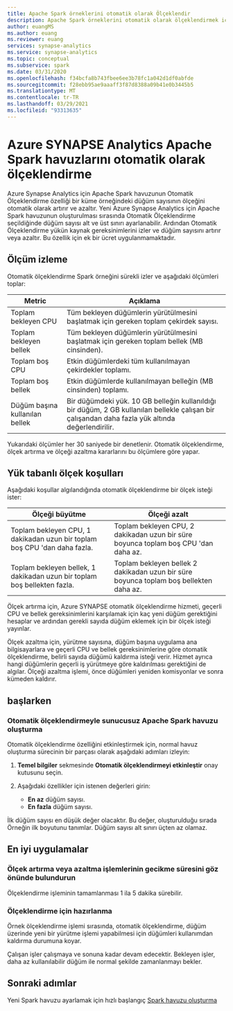 ```yaml
---
title: Apache Spark örneklerini otomatik olarak Ölçeklendir
description: Apache Spark örneklerini otomatik olarak ölçeklendirmek için Azure SYNAPSE otomatik ölçeklendirme özelliğini kullanın
author: euangMS
ms.author: euang
ms.reviewer: euang
services: synapse-analytics
ms.service: synapse-analytics
ms.topic: conceptual
ms.subservice: spark
ms.date: 03/31/2020
ms.openlocfilehash: f34bcfa8b743fbee6ee3b78fc1a042d1df0abfde
ms.sourcegitcommit: f28ebb95ae9aaaff3f87d8388a09b41e0b3445b5
ms.translationtype: MT
ms.contentlocale: tr-TR
ms.lasthandoff: 03/29/2021
ms.locfileid: "93313635"
---
```

# <a name="automatically-scale-azure-synapse-analytics-apache-spark-pools"></a>Azure SYNAPSE Analytics Apache Spark havuzlarını otomatik olarak ölçeklendirme

Azure Synapse Analytics için Apache Spark havuzunun Otomatik Ölçeklendirme özelliği bir küme örneğindeki düğüm sayısının ölçeğini otomatik olarak artırır ve azaltır. Yeni Azure Synapse Analytics için Apache Spark havuzunun oluşturulması sırasında Otomatik Ölçeklendirme seçildiğinde düğüm sayısı alt ve üst sınırı ayarlanabilir. Ardından Otomatik Ölçeklendirme yükün kaynak gereksinimlerini izler ve düğüm sayısını artırır veya azaltır. Bu özellik için ek bir ücret uygulanmamaktadır.

## <a name="metrics-monitoring"></a>Ölçüm izleme

Otomatik ölçeklendirme Spark örneğini sürekli izler ve aşağıdaki ölçümleri toplar:

|Metric|Açıklama|
|---|---|
|Toplam bekleyen CPU|Tüm bekleyen düğümlerin yürütülmesini başlatmak için gereken toplam çekirdek sayısı.|
|Toplam bekleyen bellek|Tüm bekleyen düğümlerin yürütülmesini başlatmak için gereken toplam bellek (MB cinsinden).|
|Toplam boş CPU|Etkin düğümlerdeki tüm kullanılmayan çekirdekler toplamı.|
|Toplam boş bellek|Etkin düğümlerde kullanılmayan belleğin (MB cinsinden) toplamı.|
|Düğüm başına kullanılan bellek|Bir düğümdeki yük. 10 GB belleğin kullanıldığı bir düğüm, 2 GB kullanılan bellekle çalışan bir çalışandan daha fazla yük altında değerlendirilir.|

Yukarıdaki ölçümler her 30 saniyede bir denetlenir. Otomatik ölçeklendirme, ölçek artırma ve ölçeği azaltma kararlarını bu ölçümlere göre yapar.

## <a name="load-based-scale-conditions"></a>Yük tabanlı ölçek koşulları

Aşağıdaki koşullar algılandığında otomatik ölçeklendirme bir ölçek isteği ister:

|Ölçeği büyütme|Ölçeği azalt|
|---|---|
|Toplam bekleyen CPU, 1 dakikadan uzun bir toplam boş CPU 'dan daha fazla.|Toplam bekleyen CPU, 2 dakikadan uzun bir süre boyunca toplam boş CPU 'dan daha az.|
|Toplam bekleyen bellek, 1 dakikadan uzun bir toplam boş bellekten fazla.|Toplam bekleyen bellek 2 dakikadan uzun bir süre boyunca toplam boş bellekten daha az.|

Ölçek artırma için, Azure SYNAPSE otomatik ölçeklendirme hizmeti, geçerli CPU ve bellek gereksinimlerini karşılamak için kaç yeni düğüm gerektiğini hesaplar ve ardından gerekli sayıda düğüm eklemek için bir ölçek isteği yayınlar.

Ölçek azaltma için, yürütme sayısına, düğüm başına uygulama ana bilgisayarlara ve geçerli CPU ve bellek gereksinimlerine göre otomatik ölçeklendirme, belirli sayıda düğümü kaldırma isteği verir. Hizmet ayrıca hangi düğümlerin geçerli iş yürütmeye göre kaldırılması gerektiğini de algılar. Ölçeği azaltma işlemi, önce düğümleri yeniden komisyonlar ve sonra kümeden kaldırır.

## <a name="get-started"></a>başlarken

### <a name="create-a-serverless-apache-spark-pool-with-autoscaling"></a>Otomatik ölçeklendirmeyle sunucusuz Apache Spark havuzu oluşturma

Otomatik ölçeklendirme özelliğini etkinleştirmek için, normal havuz oluşturma sürecinin bir parçası olarak aşağıdaki adımları izleyin:

1. **Temel bilgiler** sekmesinde **Otomatik ölçeklendirmeyi etkinleştir** onay kutusunu seçin.
1. Aşağıdaki özellikler için istenen değerleri girin:  

    * **En az** düğüm sayısı.
    * **En fazla** düğüm sayısı.

İlk düğüm sayısı en düşük değer olacaktır. Bu değer, oluşturulduğu sırada Örneğin ilk boyutunu tanımlar. Düğüm sayısı alt sınırı üçten az olamaz.

## <a name="best-practices"></a>En iyi uygulamalar

### <a name="consider-the-latency-of-scale-up-or-scale-down-operations"></a>Ölçek artırma veya azaltma işlemlerinin gecikme süresini göz önünde bulundurun

Ölçeklendirme işleminin tamamlanması 1 ila 5 dakika sürebilir.

### <a name="prepare-for-scaling-down"></a>Ölçeklendirme için hazırlanma

Örnek ölçeklendirme işlemi sırasında, otomatik ölçeklendirme, düğüm üzerinde yeni bir yürütme işlemi yapabilmesi için düğümleri kullanımdan kaldırma durumuna koyar.

Çalışan işler çalışmaya ve sonuna kadar devam edecektir. Bekleyen işler, daha az kullanılabilir düğüm ile normal şekilde zamanlanmayı bekler.

## <a name="next-steps"></a>Sonraki adımlar

Yeni Spark havuzu ayarlamak için hızlı başlangıç [Spark havuzu oluşturma](../quickstart-create-apache-spark-pool-portal.md)
